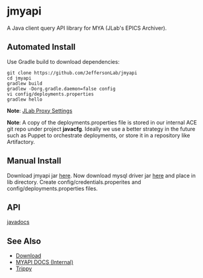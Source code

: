 # jmyapi
A Java client query API library for MYA (JLab's EPICS Archiver).  

## Automated Install
Use Gradle build to download dependencies:
```
git clone https://github.com/JeffersonLab/jmyapi
cd jmyapi
gradlew build
gradlew -Dorg.gradle.daemon=false config
vi config/deployments.properties
gradlew hello
```
__Note__: [JLab Proxy Settings](https://github.com/JeffersonLab/jmyapi/wiki/JLab-Proxy)

__Note__: A copy of the deployments.properties file is stored in our internal ACE git repo under project __javacfg__.  Ideally we use a better strategy in the future such as Puppet to orchestrate deployments, or store it in a repository like Artifactory.
## Manual Install
Download jmyapi jar [here](https://github.com/JeffersonLab/jmyapi/releases).  Now download mysql driver jar [here](https://mvnrepository.com/artifact/mysql/mysql-connector-java/5.1.42) and place in lib directory.  Create config/credentials.properites and config/deployments.properties files.

## API
[javadocs](https://jeffersonlab.github.io/jmyapi/)   

## See Also
   - [Download](https://github.com/JeffersonLab/jmyapi/releases)    
   - [MYAPI DOCS (Internal)](http://devweb.acc.jlab.org/controls_web/certified/myapi/)
   - [Trippy](https://github.com/JeffersonLab/trippy)
